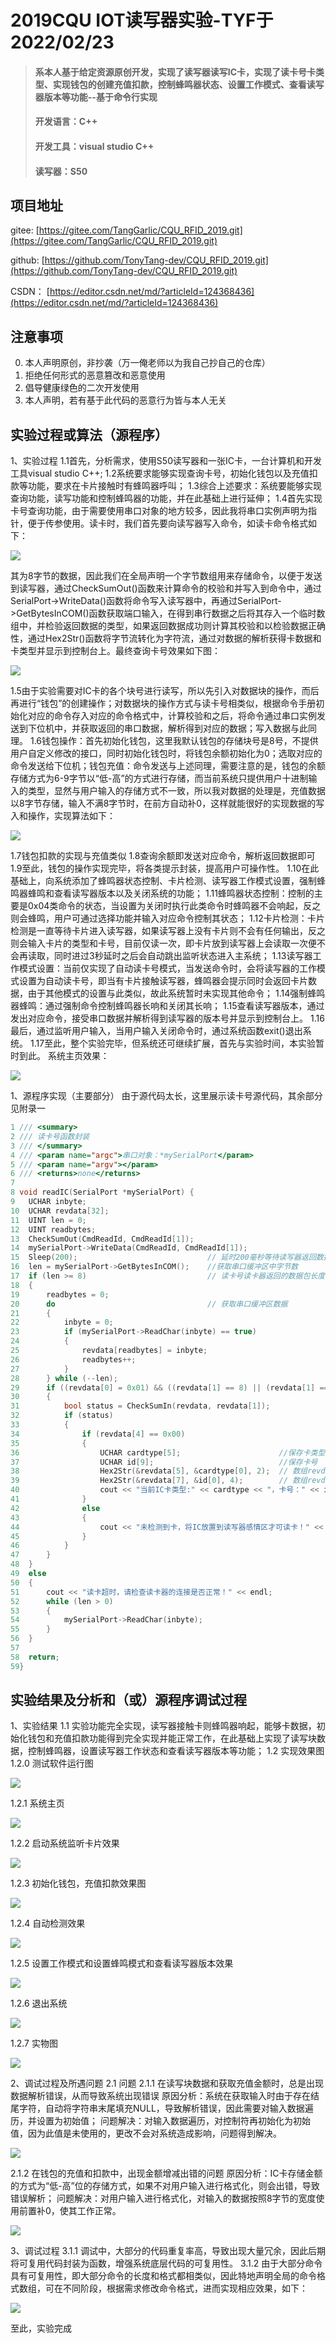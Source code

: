 # 2019CQU IOT读写器实验-TYF于2022/02/23

>#### 系本人基于给定资源原创开发，实现了读写器读写IC卡，实现了读卡号卡类型、实现钱包的创建充值扣款，控制蜂鸣器状态、设置工作模式、查看读写器版本等功能--基于命令行实现
>#### 开发语言：C++
>#### 开发工具：visual studio C++
>#### 读写器：S50

## 项目地址

gitee: [https://gitee.com/TangGarlic/CQU_RFID_2019.git](https://gitee.com/TangGarlic/CQU_RFID_2019.git)

github: [https://github.com/TonyTang-dev/CQU_RFID_2019.git](https://github.com/TonyTang-dev/CQU_RFID_2019.git)

CSDN： [https://editor.csdn.net/md/?articleId=124368436](https://editor.csdn.net/md/?articleId=124368436)

## 注意事项

0. 本人声明原创，非抄袭（万一俺老师以为我自己抄自己的仓库）
1. 拒绝任何形式的恶意篡改和恶意使用
2. 倡导健康绿色的二次开发使用
3. 本人声明，若有基于此代码的恶意行为皆与本人无关

## 实验过程或算法（源程序）

1、实验过程
1.1首先，分析需求，使用S50读写器和一张IC卡，一台计算机和开发工具visual studio C++;
1.2系统要求能够实现查询卡号，初始化钱包以及充值扣款等功能，要求在卡片接触时有蜂鸣器呼叫；
1.3综合上述要求：系统要能够实现查询功能，读写功能和控制蜂鸣器的功能，并在此基础上进行延伸；
1.4首先实现卡号查询功能，由于需要使用串口对象的地方较多，因此我将串口实例声明为指针，便于传参使用。读卡时，我们首先要向读写器写入命令，如读卡命令格式如下：

![](resultImg/1.png)

其为8字节的数据，因此我们在全局声明一个字节数组用来存储命令，以便于发送到读写器，通过CheckSumOut()函数来计算命令的校验和并写入到命令中，通过SerialPort->WriteData()函数将命令写入读写器中，再通过SerialPort->GetBytesInCOM()函数获取端口输入，在得到串行数据之后将其存入一个临时数组中，并检验返回数据的类型，如果返回数据成功则计算其校验和以检验数据正确性，通过Hex2Str()函数将字节流转化为字符流，通过对数据的解析获得卡数据和卡类型并显示到控制台上。最终查询卡号效果如下图：

![](resultImg/2.png)

1.5由于实验需要对IC卡的各个块号进行读写，所以先引入对数据块的操作，而后再进行“钱包”的创建操作；对数据块的操作方式与读卡号相类似，根据命令手册初始化对应的命令存入对应的命令格式中，计算校验和之后，将命令通过串口实例发送到下位机中，并获取返回的串口数据，解析得到对应的数据；写入数据与此同理。
1.6钱包操作：首先初始化钱包，这里我默认钱包的存储块号是8号，不提供用户自定义修改的接口，同时初始化钱包时，将钱包余额初始化为0；选取对应的命令发送给下位机；钱包充值：命令发送与上述同理，需要注意的是，钱包的余额存储方式为6-9字节以“低-高”的方式进行存储，而当前系统只提供用户十进制输入的类型，显然与用户输入的存储方式不一致，所以我对数据的处理是，充值数据以8字节存储，输入不满8字节时，在前方自动补0，这样就能很好的实现数据的写入和操作，实现算法如下：

![](resultImg/4.png)

1.7钱包扣款的实现与充值类似
1.8查询余额即发送对应命令，解析返回数据即可
1.9至此，钱包的操作实现完毕，将各类提示封装，提高用户可操作性。
1.10在此基础上，向系统添加了蜂鸣器状态控制、卡片检测、读写器工作模式设置，强制蜂鸣器蜂鸣和查看读写器版本以及关闭系统的功能；
1.11蜂鸣器状态控制：控制的主要是0x04类命令的状态，当设置为关闭时执行此类命令时蜂鸣器不会响起，反之则会蜂鸣，用户可通过选择功能并输入对应命令控制其状态；
1.12卡片检测：卡片检测是一直等待卡片进入读写器，如果读写器上没有卡片则不会有任何输出，反之则会输入卡片的类型和卡号，目前仅读一次，即卡片放到读写器上会读取一次便不会再读取，同时进过3秒延时之后会自动跳出监听状态进入主系统；
1.13读写器工作模式设置：当前仅实现了自动读卡号模式，当发送命令时，会将读写器的工作模式设置为自动读卡号，即当有卡片接触读写器，蜂鸣器会提示同时会返回卡片数据，由于其他模式的设置与此类似，故此系统暂时未实现其他命令；
1.14强制蜂鸣器蜂鸣：通过强制命令控制蜂鸣器长响和关闭其长响；
1.15查看读写器版本，通过发出对应命令，接受串口数据并解析得到读写器的版本号并显示到控制台上。
1.16最后，通过监听用户输入，当用户输入关闭命令时，通过系统函数exit()退出系统。
1.17至此，整个实验完毕，但系统还可继续扩展，首先与实验时间，本实验暂时到此。
系统主页效果：

![](resultImg/5.png)


1、源程序实现（主要部分）
由于源代码太长，这里展示读卡号源代码，其余部分见附录一
```cpp
1 /// <summary>
2 /// 读卡号函数封装
3 /// </summary>
4 /// <param name="argc">串口对象：*mySerialPort</param>
5 /// <param name="argv"></param>
6 /// <returns>none</returns>
7 
8 void readIC(SerialPort *mySerialPort) {
9 	UCHAR inbyte;
10	UCHAR revdata[32];
11	UINT len = 0;
12	UINT readbytes;
13	CheckSumOut(CmdReadId, CmdReadId[1]);
14	mySerialPort->WriteData(CmdReadId, CmdReadId[1]);
15	Sleep(200);								// 延时200毫秒等待读写器返回数据，延时太小可能无法接收完整的数据包
16	len = mySerialPort->GetBytesInCOM();	//获取串口缓冲区中字节数
17	if (len >= 8)							// 读卡号读卡器返回的数据包长度：失败为8字节，成功为12字节
18	{
19		readbytes = 0;
20		do									// 获取串口缓冲区数据
21		{
22			inbyte = 0;
23			if (mySerialPort->ReadChar(inbyte) == true)
24			{
25				revdata[readbytes] = inbyte;
26				readbytes++;
27			}
28		} while (--len);
29		if ((revdata[0] = 0x01) && ((revdata[1] == 8) || (revdata[1] == 12)) && (revdata[1] == readbytes) && (revdata[2] == 0x0A1) && (revdata[3] = 0x20))
30		{
31			bool status = CheckSumIn(revdata, revdata[1]);
32			if (status)
33			{
34				if (revdata[4] == 0x00)
35				{
36					UCHAR cardtype[5];						//保存卡类型
37					UCHAR id[9];							//保存卡号
38					Hex2Str(&revdata[5], &cardtype[0], 2);	// 数组revdata[5]开始2字节为卡类型
39					Hex2Str(&revdata[7], &id[0], 4);		// 数组revdata[7]开始4字节为卡号
40					cout << "当前IC卡类型:" << cardtype << "，卡号：" << id << endl;
41				}
42				else
43				{
44					cout << "未检测到卡，将IC放置到读写器感情区才可读卡！" << endl;
45				}
46			}
47		}
48	}
49	else
50	{
51		cout << "读卡超时，请检查读卡器的连接是否正常！" << endl;
52		while (len > 0)
53		{
54			mySerialPort->ReadChar(inbyte);
55		}
56	}
57
58	return;
59}
```

## 实验结果及分析和（或）源程序调试过程
1、实验结果
1.1 实验功能完全实现，读写器接触卡则蜂鸣器响起，能够卡数据，初始化钱包和充值扣款功能得到完全实现并能正常工作，在此基础上实现了读写块数据，控制蜂鸣器，设置读写器工作状态和查看读写器版本等功能；
1.2 实现效果图
1.2.0 测试软件运行图

![](resultImg/6.png)

1.2.1 系统主页

![](resultImg/7.png)

1.2.2 启动系统监听卡片效果

![](resultImg/8.png)

1.2.3 初始化钱包，充值扣款效果图

![](resultImg/9.png)

1.2.4 自动检测效果

![](resultImg/10.png)

1.2.5 设置工作模式和设置蜂鸣模式和查看读写器版本效果

![](resultImg/11.png)

1.2.6 退出系统

![](resultImg/12.png)

1.2.7 实物图

![](resultImg/13.png)


2、调试过程及所遇问题
2.1 问题
2.1.1 在读写块数据和获取充值金额时，总是出现数据解析错误，从而导致系统出现错误
原因分析：系统在获取输入时由于存在结尾字符，自动将字符串末尾填充NULL，导致解析错误，因此需要对输入数据遍历，并设置为初始值；
问题解决：对输入数据遍历，对控制符再初始化为初始值，因为此值是未使用的，更改不会对系统造成影响，问题得到解决。

![](resultImg/14.png)

2.1.2 在钱包的充值和扣款中，出现金额增减出错的问题
原因分析：IC卡存储金额的方式为“低-高”位的存储方式，如果不对用户输入进行格式化，则会出错，导致错误解析；
问题解决：对用户输入进行格式化，对输入的数据按照8字节的宽度使用前置补0，使其工作正常。

![](resultImg/15.png)


3、调试过程
3.1.1 调试中，大部分的代码重复率高，导致出现大量冗余，因此后期将可复用代码封装为函数，增强系统底层代码的可复用性。
3.1.2 由于大部分命令具有可复用性，即大部分命令的长度和格式都相类似，因此特地声明全局的命令格式数组，可在不同阶段，根据需求修改命令格式，进而实现相应效果，如下：

![](resultImg/16.png)


至此，实验完成